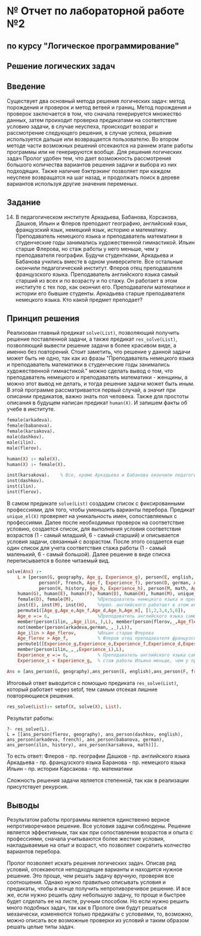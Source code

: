 # № Отчет по лабораторной работе №2
## по курсу "Логическое программирование"

## Решение логических задач

## Введение

Существует два основный метода решения логических задач: метод порождения и проверок и метод ветвей и границ. Метод порождения и проверок заключается в том, что сначала генерируется множество данных, затем проиходит проверка предикатами на соответствие условию задачи, в случае неуспеха, происходит возврат и рассмотрение следующего решения, в случае успеха, решение используется дальше или возвращается пользователю. Во втором методе части возможных решений отсекаются на раннем этапе работы программы или не генерируются вообще.
Для решения логических задач Пролог удобен тем, что дает возможность рассмотрения большого количества вариантов решения задачи и выбора из них подходящих. Также наличие бэктрэкинг позволяет при каждом неуспехе возвращатся на шаг назад, и продолжать поиск в дереве вариантов используя другие значения переменых. 

## Задание

14. В педагогическом институте Аркадьева, Бабанова, Корсакова, Дашков, Ильин и Флеров преподают географию, английский язык, французский язык, немецкий язык, историю и математику. Преподаватель немецкого языка и преподаватель математики в студенческие годы занимались художественной гимнастикой. Ильин старше Флерова, но стаж работы у него меньше, чем у преподавателя географии. Будучи студентками, Аркадьева и Бабанова учились вместе в одном университете. Все остальные окончили педагогический институт. Флеров отец преподавателя французского языка. Преподаватель английского языка самый старший из всех и по возрасту и по стажу. Он работает в этом институте с тех пор, как окончил его. Преподаватели математики и истории его бывшие студенты. Аркадьева старше преподавателя немецкого языка. Кто какой предмет преподает?

## Принцип решения

Реализован главный предикат `solve(List)`, позволяющий получить решение поставленной задачи, а также предикат `res_solve(List)`, позволяющий вывести решение задачи в более красивом виде, а именно без повторений.
Стоит заметить, что решение у данной задачи может быть не одно, так как из фразы "Преподаватель немецкого языка и преподаватель математики в студенческие годы занимались художественной гимнастикой." можно сделать вывод о том, что преподаватель немецкого и преподаватель математики - женщины, а можно этот вывод не делать, и тогда решение задачи может быть иным. В этой программе рассматривается первый случай, а значит при описании предикатов, важно знать пол человека. Также для простоты описания в будущем написан предикат `human(X)`. И запишем факты об учебе в институте.

```Prolog
female(arkadeva). 
female(babanova).
female(karsakova).
male(dashkov).
male(ilin).
male(flerov).

human(X) :- male(X).
human(X) :- female(X).

inst(karsakova).    % Все, кроме Аркадьева и Бабанова окончили педагогический институт
inst(dashkov). 
inst(ilin).
inst(flerov). 
```
В самом предикате `solve(List)` создадим список с фиксированными профессиями, для того, чтобы уменьшить варианты перебора. Предикат `unique_el(X)` проверяет на уникальность имен, сопоставляемых с профессиями. Далее после необходимых проверок на соответствие условию, создается список, для выполнения условия соответствия возрастов (1 - самый младший, 6 - самый старший) и описывается условия задачи, связанный с возрастом. После этого создается еще один список для учета соответствия стажа работы (1 - самый маленький, 6 - самый большой). Далее решение в виде списка переписывается в более читаемый вид.

```Prolog
solve(Ans) :-    
    L = [person(G, geography, Age_g, Experience_g), person(E, english, Age_e, Experience_e), 
            person(F, french, Age_f, Experience_f), person(D, german, Age_d, Experience_d), 
            person(H, history, Age_h, Experience_h), person(M, math, Age_m, Experience_m)],          
    human(G), human(E), human(F), human(D), human(H), human(M), unique_el([G,E,F,D,H,M]),
    female(D), female(M),         %Преподаватель немецкого языка и преподаватель математики в студенческие годы занимались художественной гимнастикой
    inst(E), inst(M), inst(H),    %преп. английского работает в этом институте с тех пор, как окончил его. Преподаватели математики и истории его бывшие студенты
    permute1([Age_g,Age_e,Age_f,Age_d,Age_h,Age_m], [1,2,3,4,5,6]),
    Age_e =:= 6,                  %Преподаватель английского языка самый старший из всех по возрасту
    member(person(ilin,_,Age_ilin,_),L), member(person(flerov,_,Age_flerov,_),L),
    not(member(person(arkadeva,german,_,_),L)),
    Age_ilin > Age_flerov,        %Ильин старше Флерова
    Age_flerov > Age_f,           % Флеров отец преподавателя французского языка
    permute1([Experience_g,Experience_e,Experience_f,Experience_d,Experience_h,Experience_m],[1,2,3,4,5,6]),
    member(person(ilin,_,_,Experience_i),L),
    Experience_e =:= 6,           % Преподаватель английского языка самый старший из всех по стажу
    Experience_i < Experience_g,  % стаж работы Ильина меньше, чем у преподавателя географии

Ans = [ans_person(G, geography),ans_person(E, english),ans_person(F, french),ans_person(D, german),ans_person(H, history),ans_person(M, math)].
```
Итоговый ответ выводится с помощью предиката `res_solve(List)`, который работает через setof, тем самым отсекая лишние повторяющиеся решения.

```Prolog
res_solve(List):- setof(X, solve(X), List).
```
Результат работы:

```
?- res_solve(L).
L = [[ans_person(flerov, geography), ans_person(dashkov, english), ans_person(arkadeva, french), ans_person(babanova, german), ans_person(ilin, history), ans_person(karsakova, math)]].
```
То есть ответ: 
Флеров - пр. географии
Дашков - пр. английского языка
Аркадьева - пр. французского языка
Баранова - пр. немецкого языка
Ильин - пр. истории
Карсакова - пр. математики

Сложность решения задачи является степенной, так как в реализации присутствует рекурсия.

## Выводы
Результатом работы программы является единственно верное непротиворечивое решение. Все условия задачи соблюдены. Решение является эффективным, так как при сопоставлении возрастов и опыта с профессиями, сначала учитываются более жесткие условия, накладываемые на опыт и возраст, что позволяет сократить колчество вариантов перебора.

Пролог позволяет искать решения логических задач. Описав ряд условий, отсекаеются неподходящие варианты и находится нужное решение. Это проще, чем решать задачу вручную, проверяя все соотношения. Однако нужно правильно описывать условия и предикаты, чтобы в конце получить непротиворечивое решение.
И все же, если нужно решить одну небольшую задачу, то проще и быстрее будет слделать ее на листе, ручным способом.
Но если нужно решить много подобных задач, так как в Прологе они будут решаться мехаически, изменяются только предикаты с условиями, то, возможно, можно описать все возможные проверки из условий и таким образом решать целые типы задач.  




